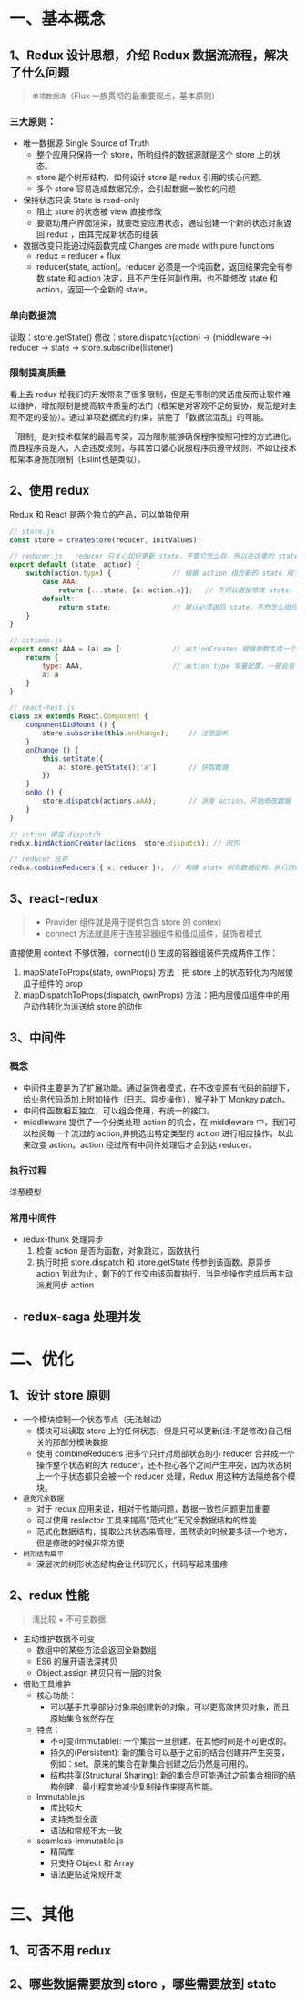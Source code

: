 # 一、基本概念

## 1、Redux 设计思想，介绍 Redux 数据流流程，解决了什么问题

> `单项数据流`（Flux 一族贯彻的最重要观点，基本原则）

### 三大原则：

- 唯一数据源 Single Source of Truth
    - 整个应用只保持一个 store，所哟组件的数据源就是这个 store 上的状态。
    - store 是个树形结构，如何设计 store 是 redux 引用的核心问题。
    - 多个 store 容易造成数据冗余，会引起数据一致性的问题
- 保持状态只读 State is read-only
    - 阻止 store 的状态被 view 直接修改
    - 要驱动用户界面渲染，就要改变应用状态，通过创建一个新的状态对象返回 redux ，由其完成新状态的组装
- 数据改变只能通过纯函数完成 Changes are made with pure functions
    - redux = reducer + flux
    - reducer(state, action)。reducer 必须是一个纯函数，返回结果完全有参数 state 和 action 决定，且不产生任何副作用，也不能修改 state 和 action，返回一个全新的 state。

### 单向数据流

读取：store.getState() 
修改：store.dispatch(action) -> (middleware ->) reducer -> state -> store.subscribe(listener)

### 限制提高质量

看上去 redux 给我们的开发带来了很多限制，但是无节制的灵活度反而让软件难以维护，增加限制是提高软件质量的法门（框架是对客观不足的妥协，规范是对主观不足的妥协）。通过单项数据流的约束，禁绝了「数据流混乱」的可能。

「限制」是对技术框架的最高夸奖，因为限制能够确保程序按照可控的方式进化。而且程序员是人，人会违反规则，与其苦口婆心说服程序员遵守规则，不如让技术框架本身施加限制（Eslint也是类似）。

## 2、使用 redux 

Redux 和 React 是两个独立的产品，可以单独使用

```js
// store.js
const store = createStore(reducer, initValues);

// reducer.js   reducer 只关心如何更新 state，不管它怎么存，所以在这里的 state 要传入。
export default (state, action) {        
    switch(action.type) {               // 根据 action 组合新的 state 用于更新
        case AAA:
            return {...state, {a: action.a}};   // 不可以直接修改 state，纯函数不能产生副作用
        default:
            return state;               // 默认必须返回 state，不然怎么组合 store 数据
    }
}

// actions.js
export const AAA = (a) => {             // actionCreater 根据参数生成一个 action 对象
    return {    
        type: AAA,                      // action type 常量配置，一般会有个配置文件
        a: a
    }
}

// react-test.js
class xx extends React.Component {
    componentDidMount () {
        store.subscribe(this.onChange);     // 注册监听
    }
    onChange () {
        this.setState({
            a: store.getState()['a']        // 获取数据
        })
    }
    onDo () {       
        store.dispatch(actions.AAA);        // 派发 action，开始修改数据
    }
}

// action 绑定 dispatch
redux.bindActionCreator(actions, store.dispatch); // 闭包

// reducer 合并
redux.combineReducers({ x: reducer });  // 构建 state 树形数据结构，执行的时候打散、返回的组合
```

## 3、react-redux

> - Provider 组件就是用于提供包含 store 的 context
> - connect 方法就是用于连接容器组件和傻瓜组件，装饰者模式

直接使用 context 不够优雅，connect()() 生成的容器组装件完成两件工作：
1. mapStateToProps(state, ownProps) 方法：把 store 上的状态转化为内层傻瓜子组件的 prop
2. mapDispatchToProps(dispatch, ownProps) 方法：把内层傻瓜组件中的用户动作转化为派送给 store 的动作

## 3、中间件

### 概念

- 中间件主要是为了扩展功能。通过装饰者模式，在不改变原有代码的前提下，给业务代码添加上附加操作（日志、异步操作），猴子补丁 Monkey patch。
- 中间件函数相互独立，可以组合使用，有统一的接口。
- middleware 提供了一个分类处理 action 的机会，在 middleware 中，我们可以检阅每一个流过的 action,并挑选出特定类型的 action 进行相应操作，以此来改变 action。action 经过所有中间件处理后才会到达 reducer。

### 执行过程

洋葱模型

### 常用中间件

- redux-thunk 处理异步
    1. 检查 action 是否为函数，对象跳过，函数执行
    2. 执行时把 store.dispatch 和 store.getState 传参到该函数，原异步 action 到此为止，剩下的工作交由该函数执行，当异步操作完成后再主动派发同步 action 
- redux-saga 处理并发
    - 

# 二、优化

## 1、设计 store 原则

- 一个模块控制一个状态节点（无法越过）
    - 模块可以读取 store 上的任何状态，但是只可以更新(注:不是修改)自己相关的那部分模块数据
    - 使用 combineReducers 把多个只针对局部状态的小 reducer 合并成一个操作整个状态树的大 reducer，还不担心各个之间产生冲突，因为状态树上一个子状态都只会被一个 reducer 处理，Redux 用这种方法隔绝各个模块。
- `避免冗余数据`
    - 对于 redux 应用来说，相对于性能问题，数据一致性问题更加重要
    - 可以使用 reslector 工具来提高“范式化”无冗余数据结构的性能
    - 范式化数据结构，提取公共状态来管理，虽然读的时候要多读一个地方，但是修改的时候非常方便
- `树形结构扁平`
    - 深层次的树形状态结构会让代码冗长，代码写起来蛋疼

## 2、redux 性能

> 浅比较 + 不可变数据

- 主动维护数据不可变
    - 数组中的某些方法会返回全新数组
    - ES6 的展开语法深拷贝
    - Object.assign 拷贝只有一层的对象
- 借助工具维护
    - 核心功能：
        - 可以基于共享部分对象来创建新的对象，可以更高效拷贝对象，而且原始集合依然存在
    - 特点：
        - 不可变(Immutable): 一个集合一旦创建，在其他时间是不可更改的。
        - 持久的(Persistent): 新的集合可以基于之前的结合创建并产生突变，例如：set。原来的集合在新集合创建之后仍然是可用的。
        - 结构共享(Structural Sharing): 新的集合尽可能通过之前集合相同的结构创建，最小程度地减少复制操作来提高性能。
    - Immutable.js 
        - 库比较大
        - 支持类型全面
        - 语法和常规不太一致
    - seamless-immutable.js
        - 精简库
        - 只支持 Object 和 Array
        - 语法更贴近常规开发

# 三、其他

## 1、可否不用 redux

## 2、哪些数据需要放到 store ，哪些需要放到 state 
